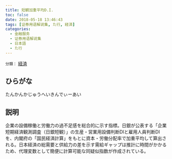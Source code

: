 ```yaml
---
title: 短観加重平均D.I.
toc: false
date: 2018-05-18 13:46:43
tags: [证券用语解说集, た行, 経済]
categories:
  - 金融服务
  - 证券用语解说集
  - 日本語
  - た行
---
```


`分類：` [経済](/tags/経済/)

## ひらがな

たんかんかじゅうへいきんでぃーあい

## 説明

企業の設備稼働と労働力の過不足感を総合的に示す指標。日銀が公表する「企業短期経済観測調査（日銀短観）」の生産・営業用設備判断DIと雇用人員判断DIを、内閣府の「国民経済計算」をもとに資本・労働分配率で加重平均して算出される。日本経済の総需要と供給力の差を示す需給ギャップは推計に時間がかかるため、代理変数として簡便に計算可能な同疑似指数が作成されている。
